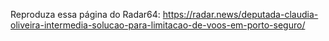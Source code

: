 Reproduza essa página do Radar64: https://radar.news/deputada-claudia-oliveira-intermedia-solucao-para-limitacao-de-voos-em-porto-seguro/
